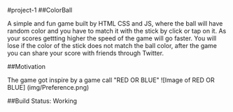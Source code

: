 #project-1
##ColorBall

A simple and fun game built by HTML CSS and JS, where the ball will have random color and you have to match it with the stick by click or tap on it. As your scores gettting higher the speed of the game will go faster. You will lose if the color of the stick does not match the ball color, after the game you can share your score with friends through Twitter. 

##Motivation

The game got inspire by a game call "RED OR BLUE" 
![Image of RED OR BLUE] (img/Preference.png)

##Build Status: Working

##
